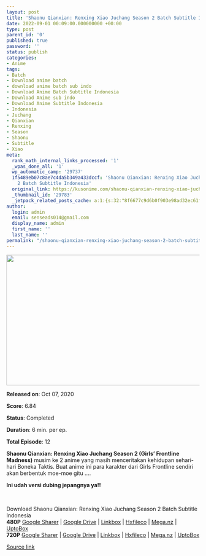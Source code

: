 ```yaml
---
layout: post
title: 'Shaonu Qianxian: Renxing Xiao Juchang Season 2 Batch Subtitle Indonesia'
date: 2022-09-01 00:09:00.000000000 +00:00
type: post
parent_id: '0'
published: true
password: ''
status: publish
categories:
- Anime
tags:
- Batch
- Download anime batch
- download anime batch sub indo
- Download Anime Batch Subtitle Indonesia
- Download Anime sub indo
- Download Anime Subtitle Indonesia
- Indonesia
- Juchang
- Qianxian
- Renxing
- Season
- Shaonu
- Subtitle
- Xiao
meta:
  rank_math_internal_links_processed: '1'
  _wpas_done_all: '1'
  wp_automatic_camp: '29737'
  1f5489eb07c8ae7c4da5b349a433dccf: 'Shaonu Qianxian: Renxing Xiao Juchang Season
    2 Batch Subtitle Indonesia'
  original_link: https://kusonime.com/shaonu-qianxian-renxing-xiao-juchang-season-2-batch-subtitle-indonesia/
  _thumbnail_id: '29783'
  _jetpack_related_posts_cache: a:1:{s:32:"8f6677c9d6b0f903e98ad32ec61f8deb";a:2:{s:7:"expires";i:1663285511;s:7:"payload";a:3:{i:0;a:1:{s:2:"id";i:29784;}i:1;a:1:{s:2:"id";i:29770;}i:2;a:1:{s:2:"id";i:29752;}}}}
author:
  login: admin
  email: senseads014@gmail.com
  display_name: admin
  first_name: ''
  last_name: ''
permalink: "/shaonu-qianxian-renxing-xiao-juchang-season-2-batch-subtitle-indonesia/"
---
```

<p>
 <img width="604" height="340" src="{{ site.baseurl }}/assets/2022/09/Shaonu-Qianxian-Renxing-Xiao-Juchang-604x340.webp" class="attachment-thumb-large size-thumb-large wp-post-image" alt="" loading="lazy" title="Shaonu Qianxian: Renxing Xiao Juchang Season 2 Batch Subtitle Indonesia" srcset="https://kusonime.com/wp-content/uploads/2022/09/Shaonu-Qianxian-Renxing-Xiao-Juchang-604x340.webp 604w, https://kusonime.com/wp-content/uploads/2022/09/Shaonu-Qianxian-Renxing-Xiao-Juchang-300x169.webp 300w, https://kusonime.com/wp-content/uploads/2022/09/Shaonu-Qianxian-Renxing-Xiao-Juchang-768x432.webp 768w, https://kusonime.com/wp-content/uploads/2022/09/Shaonu-Qianxian-Renxing-Xiao-Juchang-520x293.webp 520w, https://kusonime.com/wp-content/uploads/2022/09/Shaonu-Qianxian-Renxing-Xiao-Juchang.webp 800w" sizes="(max-width: 604px) 100vw, 604px" />
<p><b>Released on</b>: Oct 07, 2020</p>
<p>
<p><b>Score</b>: 6.84</p>
<p>
<p><b>Status</b>: Completed</p>
<p>
<p><b>Duration</b>: 6 min. per ep.</p>
<p>
<p><b>Total Episode</b>: 12</p>
<p>
<p><strong>Shaonu Qianxian: Renxing Xiao Juchang Season 2 (Girls’ Frontline Madness)</strong> musim ke 2 anime yang masih menceritakan kehidupan sehari-hari Boneka Taktis. Buat anime ini para karakter dari Girls Frontline sendiri akan berbentuk moe-moe gitu ….</p>
<p>
<p><strong>Ini udah versi dubing jepangnya ya!!</strong></p>
<p>
<p> </p>
<p>
<div class="smokeddl">
<div class="smokettl">Download Shaonu Qianxian: Renxing Xiao Juchang Season 2 Batch Subtitle Indonesia</div>
<div class="smokeurl"><strong>480P</strong> <a href="https://tempel.in/view/1e152aac" target="_blank" rel="noopener noreferrer">Google Sharer</a> | <a href="https://tempel.in/view/1e152aac" target="_blank" rel="noopener">Google Drive</a> | <a href="https://lbx.to/f/mHryho3" target="_blank" rel="noopener">Linkbox</a> | <a href="https://hxfile.co/66crn98jagux" target="_blank" rel="noopener">Hxfileco</a> | <a href="https://tempel.in/view/1e152aac" target="_blank" rel="noopener">Mega.nz</a> | <a href="https://uptobox.com/gpzcy4olkttq" target="_blank" rel="noopener">UptoBox</a></div>
<div class="smokeurl"><strong>720P</strong> <a href="https://tempel.in/view/1e152aac" target="_blank" rel="noopener noreferrer">Google Sharer</a> | <a href="https://tempel.in/view/1e152aac" target="_blank" rel="noopener">Google Drive</a> | <a href="https://lbx.to/f/JUWpxGc" target="_blank" rel="noopener">Linkbox</a> | <a href="https://hxfile.co/lrmhfilgps4o" target="_blank" rel="noopener">Hxfileco</a> | <a href="https://tempel.in/view/1e152aac" target="_blank" rel="noopener">Mega.nz</a> | <a href="https://uptobox.com/v0hahkyakmt9" target="_blank" rel="noopener">UptoBox</a></div>
</div>
<p><a href="https://kusonime.com/shaonu-qianxian-renxing-xiao-juchang-season-2-batch-subtitle-indonesia/">Source link </a></p>

